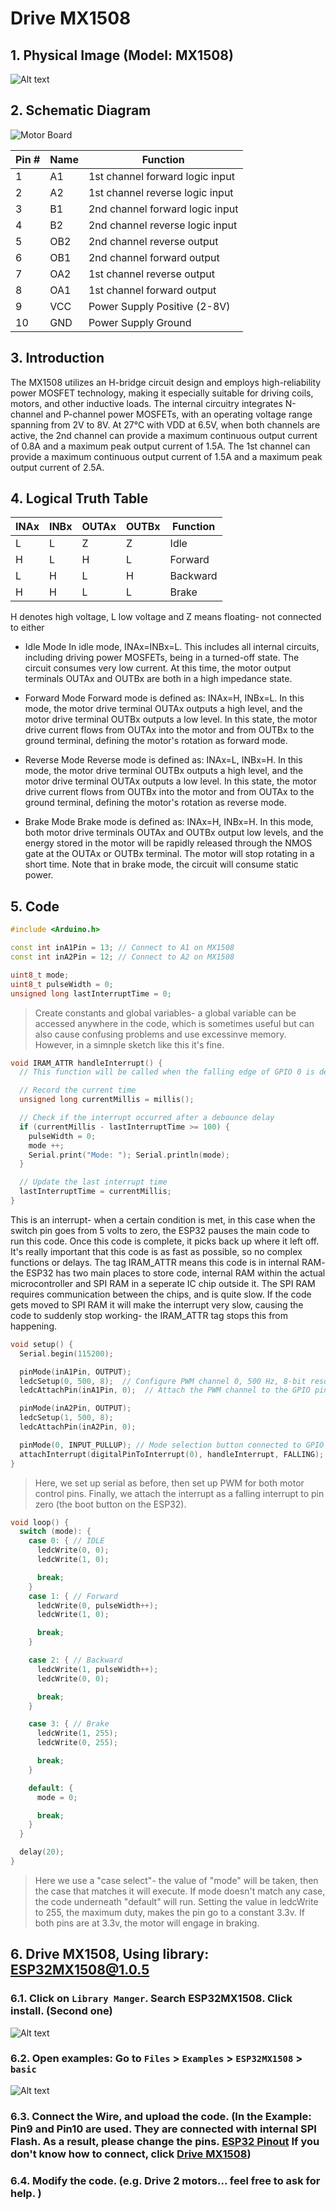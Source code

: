 # Drive MX1508

## 1. Physical Image (Model: MX1508)
![Alt text](image-4.png)

## 2. Schematic Diagram
![Motor Board](image-3.png)

| Pin # | Name | Function |
|-------|------|----------|
|   1   |  A1  | 1st channel forward logic input |
|   2   |  A2  | 1st channel reverse logic input |
|   3   |  B1  | 2nd channel forward logic input |
|   4   |  B2  | 2nd channel reverse logic input |
|   5   | OB2  | 2nd channel reverse output |
|   6   | OB1  | 2nd channel forward output |
|   7   | OA2  | 1st channel reverse output |
|   8   | OA1  | 1st channel forward output |
|   9   | VCC  | Power Supply Positive (2-8V) |
|  10   | GND  | Power Supply Ground |

## 3. Introduction
The MX1508 utilizes an H-bridge circuit design and employs high-reliability power MOSFET technology, making it especially suitable for driving coils, motors, and other inductive loads. The internal circuitry integrates N-channel and P-channel power MOSFETs, with an operating voltage range spanning from 2V to 8V. At 27°C with VDD at 6.5V, when both channels are active, the 2nd channel can provide a maximum continuous output current of 0.8A and a maximum peak output current of 1.5A. The 1st channel can provide a maximum continuous output current of 1.5A and a maximum peak output current of 2.5A.

## 4. Logical Truth Table
| INAx | INBx | OUTAx | OUTBx | Function  |
|------|------|-------|-------|-----------|
|   L  |   L  |   Z   |   Z   |  Idle     |
|   H  |   L  |   H   |   L   | Forward   |
|   L  |   H  |   L   |   H   | Backward  |
|   H  |   H  |   L   |   L   | Brake     |

H denotes high voltage, L low voltage and Z means floating- not connected to either
- Idle Mode
In idle mode, INAx=INBx=L. This includes all internal circuits, including driving power MOSFETs, being in a turned-off state. The circuit consumes very low current. At this time, the motor output terminals OUTAx and OUTBx are both in a high impedance state.

- Forward Mode
Forward mode is defined as: INAx=H, INBx=L. In this mode, the motor drive terminal OUTAx outputs a high level, and the motor drive terminal OUTBx outputs a low level. In this state, the motor drive current flows from OUTAx into the motor and from OUTBx to the ground terminal, defining the motor's rotation as forward mode.

- Reverse Mode
Reverse mode is defined as: INAx=L, INBx=H. In this mode, the motor drive terminal OUTBx outputs a high level, and the motor drive terminal OUTAx outputs a low level. In this state, the motor drive current flows from OUTBx into the motor and from OUTAx to the ground terminal, defining the motor's rotation as reverse mode.

- Brake Mode
Brake mode is defined as: INAx=H, INBx=H. In this mode, both motor drive terminals OUTAx and OUTBx output low levels, and the energy stored in the motor will be rapidly released through the NMOS gate at the OUTAx or OUTBx terminal. The motor will stop rotating in a short time. Note that in brake mode, the circuit will consume static power.

## 5. Code
```cpp
#include <Arduino.h>

const int inA1Pin = 13; // Connect to A1 on MX1508
const int inA2Pin = 12; // Connect to A2 on MX1508

uint8_t mode;
uint8_t pulseWidth = 0;
unsigned long lastInterruptTime = 0;
```
>Create constants and global variables- a global variable can be accessed anywhere in the code, which is sometimes useful but can also cause confusing problems and use excessinve memory. However, in a simnple sketch like this it's fine.

```cpp
void IRAM_ATTR handleInterrupt() {
  // This function will be called when the falling edge of GPIO 0 is detected.

  // Record the current time
  unsigned long currentMillis = millis();

  // Check if the interrupt occurred after a debounce delay
  if (currentMillis - lastInterruptTime >= 100) {
    pulseWidth = 0;
    mode ++;
    Serial.print("Mode: "); Serial.println(mode);
  }

  // Update the last interrupt time
  lastInterruptTime = currentMillis;
}
```
This is an interrupt- when a certain condition is met, in this case when the switch pin goes from 5 volts to zero, the ESP32 pauses the main code to run this code. Once this code is complete, it picks back up where it left off. It's really important that this code is as fast as possible, so no complex functions or delays. The tag IRAM_ATTR means this code is in internal RAM- the ESP32 has two main places to store code, internal RAM within the actual microcontroller and SPI RAM in a seperate IC chip outside it. The SPI RAM requires communication between the chips, and is quite slow. If the code gets moved to SPI RAM it will make the interrupt very slow, causing the code to suddenly stop working- the IRAM_ATTR tag stops this from happening.

```cpp
void setup() {
  Serial.begin(115200);

  pinMode(inA1Pin, OUTPUT);
  ledcSetup(0, 500, 8);  // Configure PWM channel 0, 500 Hz, 8-bit resolution
  ledcAttachPin(inA1Pin, 0);  // Attach the PWM channel to the GPIO pin

  pinMode(inA2Pin, OUTPUT);
  ledcSetup(1, 500, 8);
  ledcAttachPin(inA2Pin, 0);

  pinMode(0, INPUT_PULLUP); // Mode selection button connected to GPIO 0
  attachInterrupt(digitalPinToInterrupt(0), handleInterrupt, FALLING);
}
```
 >Here, we set up serial as before, then set up PWM for both motor control pins. Finally, we attach the interrupt as a falling interrupt to pin zero (the boot button on the ESP32).

```cpp
void loop() {
  switch (mode): {
    case 0: { // IDLE
      ledcWrite(0, 0);
      ledcWrite(1, 0);

      break;
    }
    case 1: { // Forward 
      ledcWrite(0, pulseWidth++);
      ledcWrite(1, 0);

      break;
    }

    case 2: { // Backward 
      ledcWrite(1, pulseWidth++);
      ledcWrite(0, 0);

      break;
    }

    case 3: { // Brake
      ledcWrite(1, 255);
      ledcWrite(0, 255);

      break;
    }

    default: {
      mode = 0;

      break;
    }
  }

  delay(20);
}
```
>Here we use a "case select"- the value of "mode" will be taken, then the case that matches it will execute. If mode doesn't match any case, the code underneath "default" will run.
>Setting the value in ledcWrite to 255, the maximum duty, makes the pin go to a constant 3.3v. If both pins are at 3.3v, the motor will engage in braking.

## 6. Drive MX1508, Using library: [ESP32MX1508@1.0.5](https://github.com/ElectroMagus/ESP32MX1508)

### 6.1. Click on `Library Manger`. Search ESP32MX1508. Click install. (Second one)

![Alt text](image-5.png)

### 6.2. Open examples: Go to `Files` > `Examples` > `ESP32MX1508` > `basic`

![Alt text](image-7.png)

### 6.3. Connect the Wire, and upload the code. (In the Example: Pin9 and Pin10 are used. They are connected with internal SPI Flash. As a result, please change the pins. [ESP32 Pinout](pinout.md) If you don't know how to connect, click [Drive MX1508](./mx1508.md))

### 6.4. Modify the code. (e.g. Drive 2 motors... feel free to ask for help. )

